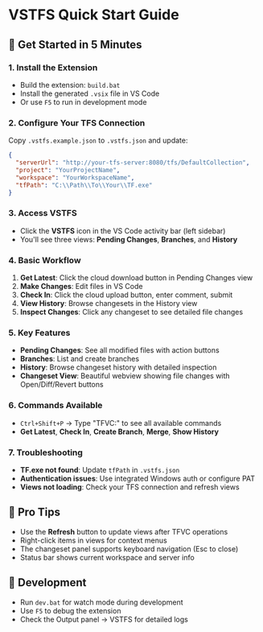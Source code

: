 # VSTFS Quick Start Guide

## 🚀 Get Started in 5 Minutes

### 1. **Install the Extension**
- Build the extension: `build.bat`
- Install the generated `.vsix` file in VS Code
- Or use `F5` to run in development mode

### 2. **Configure Your TFS Connection**
Copy `.vstfs.example.json` to `.vstfs.json` and update:
```json
{
  "serverUrl": "http://your-tfs-server:8080/tfs/DefaultCollection",
  "project": "YourProjectName",
  "workspace": "YourWorkspaceName",
  "tfPath": "C:\\Path\\To\\Your\\TF.exe"
}
```

### 3. **Access VSTFS**
- Click the **VSTFS** icon in the VS Code activity bar (left sidebar)
- You'll see three views: **Pending Changes**, **Branches**, and **History**

### 4. **Basic Workflow**
1. **Get Latest**: Click the cloud download button in Pending Changes view
2. **Make Changes**: Edit files in VS Code
3. **Check In**: Click the cloud upload button, enter comment, submit
4. **View History**: Browse changesets in the History view
5. **Inspect Changes**: Click any changeset to see detailed file changes

### 5. **Key Features**
- **Pending Changes**: See all modified files with action buttons
- **Branches**: List and create branches
- **History**: Browse changeset history with detailed inspection
- **Changeset View**: Beautiful webview showing file changes with Open/Diff/Revert buttons

### 6. **Commands Available**
- `Ctrl+Shift+P` → Type "TFVC:" to see all available commands
- **Get Latest**, **Check In**, **Create Branch**, **Merge**, **Show History**

### 7. **Troubleshooting**
- **TF.exe not found**: Update `tfPath` in `.vstfs.json`
- **Authentication issues**: Use integrated Windows auth or configure PAT
- **Views not loading**: Check your TFS connection and refresh views

## 🎯 **Pro Tips**
- Use the **Refresh** button to update views after TFVC operations
- Right-click items in views for context menus
- The changeset panel supports keyboard navigation (Esc to close)
- Status bar shows current workspace and server info

## 🔧 **Development**
- Run `dev.bat` for watch mode during development
- Use `F5` to debug the extension
- Check the Output panel → VSTFS for detailed logs
